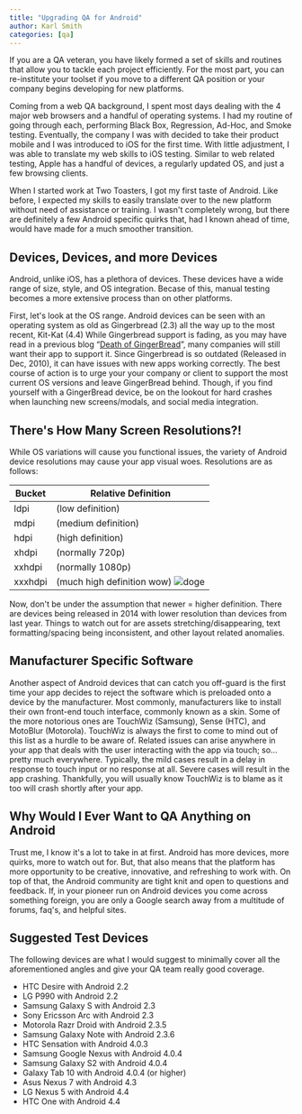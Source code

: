 ```yaml
---
title: "Upgrading QA for Android"
author: Karl Smith
categories: [qa]
---
```


If you are a QA veteran, you have likely formed a set of skills and routines that allow you to tackle each project efficiently.  For the most part, you can re-institute your toolset if you move to a different QA position or your company begins developing for new platforms.  

Coming from a web QA background, I spent most days dealing with the 4 major web browsers and a handful of operating systems.  I had my routine of going through each, performing Black Box, Regression, Ad-Hoc, and Smoke testing.  Eventually, the company I was with decided to take their product mobile and I was introduced to iOS for the first time.  With little adjustment, I was able to translate my web skills to iOS testing.<!--more-->  Similar to web related testing, Apple has a handful of devices, a regularly updated OS, and just a few browsing clients.

When I started work at Two Toasters, I got my first taste of Android.  Like before, I expected my skills to easily translate over to the new platform without need of assistance or training.  I wasn't completely wrong, but there are definitely a few Android specific quirks that, had I known ahead of time, would have made for a much smoother transition.

## Devices, Devices, and more Devices

Android, unlike iOS, has a plethora of devices.  These devices have a wide range of size, style, and OS integration.  Becase of this, manual testing becomes a more extensive process than on other platforms.  

First, let's look at the OS range.  Android devices can be seen with an operating system as old as Gingerbread (2.3) all the way up to the most recent, Kit-Kat (4.4)  While Gingerbread support is fading, as you may have read in a previous blog “[Death of GingerBread](http://toastdroid.com/2014/03/05/2013-the-death-of-gingerbread-2/)”, many companies will still want their app to support it.  Since Gingerbread is so outdated (Released in Dec, 2010), it can have issues with new apps working correctly. The best course of action is to urge your your company or client to support the most current OS versions and leave GingerBread behind.  Though, if you find yourself with a GingerBread device, be on the lookout for hard crashes when launching new screens/modals, and social media integration.  

## There's How Many Screen Resolutions?!
While OS variations will cause you functional issues, the variety of Android device resolutions may cause your app visual woes. Resolutions are as follows:

Bucket | Relative Definition 
--- | --- |
ldpi | (low definition)
mdpi | (medium definition)
hdpi | (high definition)
xhdpi | (normally 720p)
xxhdpi | (normally 1080p)
xxxhdpi | (much high definition wow) ![doge](http://fc09.deviantart.net/fs71/f/2013/244/f/7/meme_doge_icon_by_euamodeus-d6kngqa.png)

Now, don't be under the assumption that newer = higher definition.  There are devices being released in 2014 with lower resolution than devices from last year.  Things to watch out for are assets stretching/disappearing, text formatting/spacing being inconsistent, and other layout related anomalies. 

## Manufacturer Specific Software

Another aspect of Android devices that can catch you off-guard is the first time your app decides to reject the software which is preloaded onto a device by the manufacturer.  Most commonly, manufacturers like to install their own front-end touch interface, commonly known as a skin.  Some of the more notorious ones are TouchWiz (Samsung), Sense (HTC), and MotoBlur (Motorola).  TouchWiz is always the first to come to mind out of this list as a hurdle to be aware of.  Related issues can arise anywhere in your app that deals with the user interacting with the app via touch; so…pretty much everywhere.  Typically, the mild cases result in a delay in response to touch input or no response at all.  Severe cases will result in the app crashing.  Thankfully, you will usually know TouchWiz is to blame as it too will crash shortly after your app.

## Why Would I Ever Want to QA Anything on Android

Trust me, I know it's a lot to take in at first.  Android has more devices, more quirks, more to watch out for.  But, that also means that the platform has more opportunity to be creative, innovative, and refreshing to work with.  On top of that, the Android community are tight knit and open to questions and feedback.  If, in your pioneer run on Android devices you come across something foreign, you are only a Google search away from a multitude of forums, faq's, and helpful sites.

## Suggested Test Devices

The following devices are what I would suggest to minimally cover all the aforementioned angles and give your QA team really good coverage.

* HTC Desire with Android 2.2
* LG P990 with Android 2.2
* Samsung Galaxy S with Android 2.3
* Sony Ericsson Arc with Android 2.3
* Motorola Razr Droid with Android 2.3.5
* Samsung Galaxy Note with Android 2.3.6
* HTC Sensation with Android 4.0.3
* Samsung Google Nexus with Android 4.0.4
* Samsung Galaxy S2 with Android 4.0.4
* Galaxy Tab 10 with Android 4.0.4 (or higher)
* Asus Nexus 7 with Android 4.3
* LG Nexus 5 with Android 4.4
* HTC One with Android 4.4
